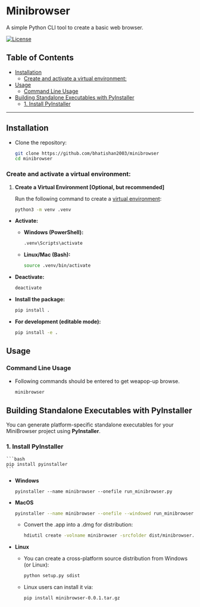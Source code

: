 # Minibrowser <!-- omit in toc -->

A simple Python CLI tool to create a basic web browser.

[![License](https://img.shields.io/github/license/bhatishan2003/minibrowser)](LICENSE)

## Table of Contents <!-- omit in toc -->

-   [Installation](#installation)
    -   [Create and activate a virtual environment:](#create-and-activate-a-virtual-environment)
-   [Usage](#usage)
    -   [Command Line Usage](#command-line-usage)
-   [Building Standalone Executables with PyInstaller](#building-standalone-executables-with-pyinstaller)
    -   [1. Install PyInstaller](#1-install-pyinstaller)

---

## Installation

-   Clone the repository:

    ```bash
    git clone https://github.com/bhatishan2003/minibrowser
    cd minibrowser
    ```

### Create and activate a virtual environment:

1. **Create a Virtual Environment [Optional, but recommended]**

    Run the following command to create a [virtual environment](https://docs.python.org/3/library/venv.html):

    ```bash
    python3 -m venv .venv
    ```

-   **Activate:**

    -   **Windows (PowerShell):**

        ```bash
        .venv\Scripts\activate
        ```

    -   **Linux/Mac (Bash):**

        ```bash
        source .venv/bin/activate
        ```

-   **Deactivate:**

    ```bash
    deactivate
    ```

-   **Install the package:**

    ```bash
    pip install .
    ```

-   **For development (editable mode):**

    ```bash
    pip install -e .
    ```

## Usage

### Command Line Usage

-   Following commands should be entered to get weapop-up browse.

    ```bash
    minibrowser
    ```

## Building Standalone Executables with PyInstaller

You can generate platform-specific standalone executables for your MiniBrowser project using **PyInstaller**.

### 1. Install PyInstaller

    ```bash
    pip install pyinstaller
    ```

-   **Windows**

    ```poweshell
    pyinstaller --name minibrowser --onefile run_minibrowser.py
    ```

-   **MacOS**

    ```bash
    pyinstaller --name minibrowser --onefile --windowed run_minibrowser.py
    ```

    -   Convert the .app into a .dmg for distribution:

        ```bash
        hdiutil create -volname minibrowser -srcfolder dist/minibrowser.app -ov -format UDZO minibrowser.dmg
        ```

-   **Linux**

    -   You can create a cross-platform source distribution from Windows (or Linux):

        ```bash
        python setup.py sdist
        ```

    -   Linux users can install it via:
        ```bash
        pip install minibrowser-0.0.1.tar.gz
        ```
